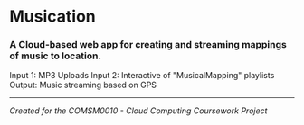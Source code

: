 # Musication
### A Cloud-based web app for creating and streaming mappings of music to location.

Input 1: MP3 Uploads
Input 2: Interactive of "MusicalMapping" playlists
Output: Music streaming based on GPS






---

*Created for the COMSM0010 - Cloud Computing Coursework Project*
